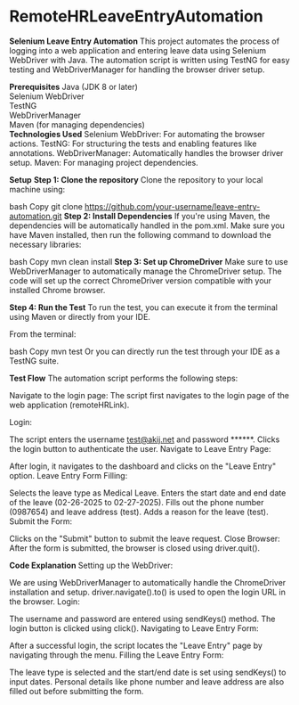 # RemoteHRLeaveEntryAutomation

**Selenium Leave Entry Automation**
This project automates the process of logging into a web application and entering leave data using Selenium WebDriver with Java. The automation script is written using TestNG for easy testing and WebDriverManager for handling the browser driver setup.

**Prerequisites**
Java (JDK 8 or later) </br>
Selenium WebDriver</br>
TestNG</br>
WebDriverManager</br>
Maven (for managing dependencies)</br>
**Technologies Used**
Selenium WebDriver: For automating the browser actions.
TestNG: For structuring the tests and enabling features like annotations.
WebDriverManager: Automatically handles the browser driver setup.
Maven: For managing project dependencies.

**Setup**
**Step 1: Clone the repository**
Clone the repository to your local machine using:

bash
Copy
git clone https://github.com/your-username/leave-entry-automation.git
**Step 2: Install Dependencies**
If you're using Maven, the dependencies will be automatically handled in the pom.xml. Make sure you have Maven installed, then run the following command to download the necessary libraries:

bash
Copy
mvn clean install
**Step 3: Set up ChromeDriver**
Make sure to use WebDriverManager to automatically manage the ChromeDriver setup. The code will set up the correct ChromeDriver version compatible with your installed Chrome browser.

**Step 4: Run the Test**
To run the test, you can execute it from the terminal using Maven or directly from your IDE.

From the terminal:

bash
Copy
mvn test
Or you can directly run the test through your IDE as a TestNG suite.

**Test Flow**
The automation script performs the following steps:

Navigate to the login page: The script first navigates to the login page of the web application (remoteHRLink).

Login:

The script enters the username test@akij.net and password ******.
Clicks the login button to authenticate the user.
Navigate to Leave Entry Page:

After login, it navigates to the dashboard and clicks on the "Leave Entry" option.
Leave Entry Form Filling:

Selects the leave type as Medical Leave.
Enters the start date and end date of the leave (02-26-2025 to 02-27-2025).
Fills out the phone number (0987654) and leave address (test).
Adds a reason for the leave (test).
Submit the Form:

Clicks on the "Submit" button to submit the leave request.
Close Browser: After the form is submitted, the browser is closed using driver.quit().

**Code Explanation**
Setting up the WebDriver:

We are using WebDriverManager to automatically handle the ChromeDriver installation and setup.
driver.navigate().to() is used to open the login URL in the browser.
Login:

The username and password are entered using sendKeys() method.
The login button is clicked using click().
Navigating to Leave Entry Form:

After a successful login, the script locates the "Leave Entry" page by navigating through the menu.
Filling the Leave Entry Form:

The leave type is selected and the start/end date is set using sendKeys() to input dates.
Personal details like phone number and leave address are also filled out before submitting the form.
